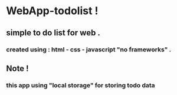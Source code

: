 # WebApp-todolist !
## simple to do list for web .
### created using : html - css - javascript "no frameworks" .

## Note !
### this app using "local storage" for storing todo data
